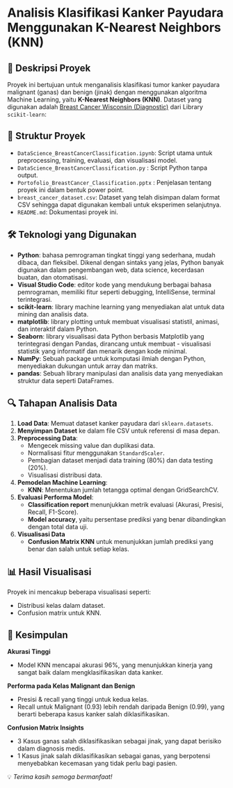 # Analisis Klasifikasi Kanker Payudara Menggunakan K-Nearest Neighbors (KNN)

## 📌 Deskripsi Proyek
Proyek ini bertujuan untuk menganalisis klasifikasi tumor kanker payudara malignant (ganas) dan benign (jinak) dengan menggunakan algoritma Machine Learning, yaitu **K-Nearest Neighbors (KNN)**. Dataset yang digunakan adalah [Breast Cancer Wisconsin (Diagnostic)](https://scikit-learn.org/stable/modules/generated/sklearn.datasets.load_breast_cancer.html#sklearn.datasets.load_breast_cancer) dari Library `scikit-learn`: 

## 📂 Struktur Proyek
- `DataScience_BreastCancerClassification.ipynb`: Script utama untuk preprocessing, training, evaluasi, dan visualisasi model.
- `DataScience_BreastCancerClassification.py` : Script Python tanpa output.
- `Portofolio_BreastCancer_Classification.pptx` : Penjelasan tentang proyek ini dalam bentuk power point.
- `breast_cancer_dataset.csv`: Dataset yang telah disimpan dalam format CSV sehingga dapat digunakan kembali untuk eksperimen selanjutnya.
- `README.md`: Dokumentasi proyek ini.

## 🛠️ Teknologi yang Digunakan
- **Python**: bahasa pemrograman tingkat tinggi yang sederhana, mudah dibaca, dan fleksibel. Dikenal dengan sintaks yang jelas, Python banyak digunakan dalam pengembangan web, data science, kecerdasan buatan, dan otomatisasi.
- **Visual Studio Code**: editor kode yang mendukung berbagai bahasa pemrograman, memiliki fitur seperti debugging, IntelliSense, terminal terintegrasi.
- **scikit-learn**: library machine learning yang menyediakan alat untuk data mining dan analisis data.
- **matplotlib**: library plotting untuk membuat visualisasi statistil, animasi, dan interaktif dalam Python.
- **Seaborn**: library visualisasi data Python berbasis Matplotlib yang terintegrasi dengan Pandas, dirancang untuk membuat - visualisasi statistik yang informatif dan menarik dengan kode minimal.
- **NumPy**: Sebuah package untuk komputasi ilmiah dengan Python, menyediakan dukungan untuk array dan matriks.
- **pandas**: Sebuah library manipulasi dan analisis data yang menyediakan struktur data seperti DataFrames.

## 🔍 Tahapan Analisis Data
1. **Load Data**: Memuat dataset kanker payudara dari `sklearn.datasets`.
2. **Menyimpan Dataset** ke dalam file CSV untuk referensi di masa depan.
3. **Preprocessing Data**:
   - Mengecek missing value dan duplikasi data.
   - Normalisasi fitur menggunakan `StandardScaler`.
   - Pembagian dataset menjadi data training (80%) dan data testing (20%).
   - Visualisasi distribusi data.
4. **Pemodelan Machine Learning**:
   - **KNN**: Menentukan jumlah tetangga optimal dengan GridSearchCV.
5. **Evaluasi Performa Model**:
   - **Classification report** menunjukkan metrik evaluasi (Akurasi, Presisi, Recall, F1-Score).
   - **Model accuracy**, yaitu persentase prediksi yang benar dibandingkan dengan total data uji.
6. **Visualisasi Data** 
   - **Confusion Matrix KNN** untuk menunjukkan jumlah prediksi yang benar dan salah untuk setiap kelas.

## 📊 Hasil Visualisasi
Proyek ini mencakup beberapa visualisasi seperti:
- Distribusi kelas dalam dataset.
- Confusion matrix untuk KNN.

## 📌 Kesimpulan
**Akurasi Tinggi**
   - Model KNN mencapai akurasi 96%, yang menunjukkan kinerja yang sangat baik dalam mengklasifikasikan data kanker.

**Performa pada Kelas Malignant dan Benign**
   - Presisi & recall yang tinggi untuk kedua kelas.
   - Recall untuk Malignant (0.93) lebih rendah daripada Benign (0.99), yang berarti beberapa kasus kanker salah diklasifikasikan.

**Confusion Matrix Insights**
   - 3 Kasus ganas salah diklasifikasikan sebagai jinak, yang dapat berisiko dalam diagnosis medis.
   - 1 Kasus jinak salah diklasifikasikan sebagai ganas, yang berpotensi menyebabkan kecemasan yang tidak perlu bagi pasien.

💡 *Terima kasih semoga bermanfaat!*
